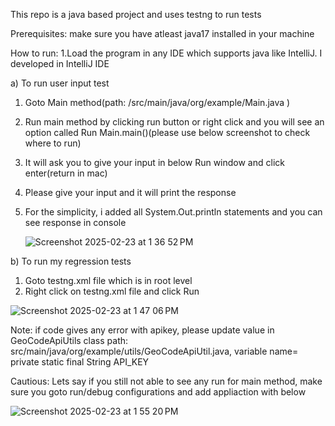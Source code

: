 This repo is a java based project and uses testng to run tests

Prerequisites: make sure you have atleast java17 installed in your machine

How to run:
1.Load the program in any IDE which supports java like IntelliJ. I developed in IntelliJ IDE

 a) To run user input test
 
 1) Goto Main method(path: /src/main/java/org/example/Main.java )
 2) Run main method by clicking run button or right click and you will see an option called Run Main.main()(please use below screenshot to check where to run)
 3) It will ask you to give your input in below Run window and click enter(return in mac)
 4) Please give your input and it will print the response
5) For the simplicity, i added all System.Out.println statements and you can see response in console

    ![Screenshot 2025-02-23 at 1 36 52 PM](https://github.com/user-attachments/assets/668896d9-6fb2-4189-b01e-4d36deab7a8f)


 b) To run my regression tests
 
 1) Goto testng.xml file which is in root level
 2) Right click on testng.xml file and click Run

 
 ![Screenshot 2025-02-23 at 1 47 06 PM](https://github.com/user-attachments/assets/a5101186-e068-4b74-ad6c-db75c26e544d)

Note: if code gives any error with apikey, please update value in  GeoCodeApiUtils class
path: src/main/java/org/example/utils/GeoCodeApiUtil.java, variable name= private static final String API_KEY


 Cautious:
Lets say if you still not able to see any run for main method, make sure you goto run/debug configurations and add appliaction with below 

![Screenshot 2025-02-23 at 1 55 20 PM](https://github.com/user-attachments/assets/6a51f54b-68e6-463c-9152-8fd29cb14274)



